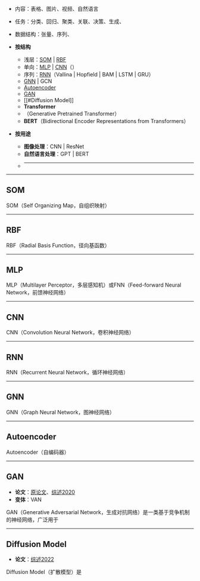 
+ 内容：表格、图片、视频、自然语言
+ 任务：分类、回归、聚类、关联、决策、生成、
+ 数据结构：张量、序列、



+ **按结构**
	+ 浅层：[SOM](#SOM) | [RBF](#RBF)
	+ 单向：[MLP](#MLP) | [CNN](#CNN)（）
	+ 序列：[RNN](#RNN)（Vallina | Hopfield | BAM | LSTM | GRU）
	+ [GNN](#GNN) | GCN
	+ [Autoencoder](#Autoencoder)
	+ [GAN](#GAN)
	+ [[#Diffusion Model]]
	+ **Transformer**
	+ （Generative Pretrained Transformer）
	+ **BERT**（Bidirectional Encoder Representations from Transformers）
+ **按用途**
	+ **图像处理**：CNN | ResNet
	+ **自然语言处理**：GPT | BERT
	+ ****

---
## SOM

SOM（Self Organizing Map，自组织映射）

---
## RBF

RBF（Radial Basis Function，径向基函数）


---
## MLP

MLP（Multilayer Perceptor，多层感知机）或FNN（Feed-forward Neural Network，前馈神经网络）



---
## CNN

CNN（Convolution Neural Network，卷积神经网络）


---
## RNN

RNN（Recurrent Neural Network，循环神经网络）



---
## GNN

GNN（Graph Neural Network，图神经网络）


---
## Autoencoder

Autoencoder（自编码器）



---
## GAN

+ **论文**：[原论文](https://arxiv.org/pdf/1406.2661)、[综述2020](chrome-extension://efaidnbmnnnibpcajpcglclefindmkaj/https://arxiv.org/pdf/2001.06937)
+ **变体**：VAN

GAN（Generative Adversarial Network，生成对抗网络）是一类基于竞争机制的神经网络，广泛用于


---
## Diffusion Model

+ **论文**：[综述2022](https://arxiv.org/pdf/2209.00796)

Diffusion Model（扩散模型）是